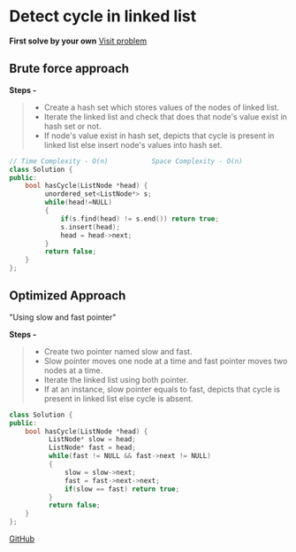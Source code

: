 # Detect cycle in linked list

**First solve by your own** [Visit problem](https://leetcode.com/problems/linked-list-cycle/)

## Brute force approach

**Steps -**
> - Create a hash set which stores values of the nodes of linked list.
> - Iterate the linked list and check that does that node's value exist in hash set or not.
> - If node's value exist in hash set, depicts that cycle is present in linked list else insert node's values into hash set.

```cpp
// Time Complexity - O(n)           Space Complexity - O(n)
class Solution {
public:
    bool hasCycle(ListNode *head) {
         unordered_set<ListNode*> s;
         while(head!=NULL)
         {
             if(s.find(head) != s.end()) return true;
             s.insert(head);
             head = head->next;
         }
         return false;
    }
};
```

## Optimized Approach

"Using slow and fast pointer"

**Steps -**
> - Create two pointer named slow and fast.
> - Slow pointer moves one node at a time and fast pointer moves two nodes at a time.
> - Iterate the linked list using both pointer.
> - If at an instance, slow pointer equals to fast, depicts that cycle is present in linked list else cycle is absent.

```cpp
class Solution {
public:
    bool hasCycle(ListNode *head) {
          ListNode* slow = head;
          ListNode* fast = head;
          while(fast != NULL && fast->next != NULL)
          {
              slow = slow->next;
              fast = fast->next->next;
              if(slow == fast) return true;
          }
          return false;
    }
};
```

[GitHub](https://github.com/Hg03/Grind75)